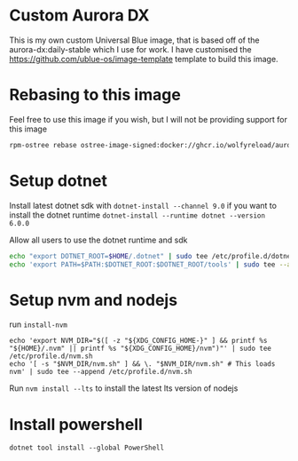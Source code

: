 # Custom Aurora DX

This is my own custom Universal Blue image, that is based off of the aurora-dx:daily-stable which I use for work. I have customised the <https://github.com/ublue-os/image-template> template to build this image.

# Rebasing to this image

Feel free to use this image if you wish, but I will not be providing support for this image

```bash
rpm-ostree rebase ostree-image-signed:docker://ghcr.io/wolfyreload/aurora-ewx:daily-stable
```

# Setup dotnet

Install latest dotnet sdk with `dotnet-install --channel 9.0` if you want to install the dotnet runtime `dotnet-install --runtime dotnet --version 6.0.0`

Allow all users to use the dotnet runtime and sdk

```bash
echo "export DOTNET_ROOT=$HOME/.dotnet" | sudo tee /etc/profile.d/dotnet.sh
echo 'export PATH=$PATH:$DOTNET_ROOT:$DOTNET_ROOT/tools' | sudo tee --append /etc/profile.d/dotnet.sh
```

# Setup nvm and nodejs

run `install-nvm`

```
echo 'export NVM_DIR="$([ -z "${XDG_CONFIG_HOME-}" ] && printf %s "${HOME}/.nvm" || printf %s "${XDG_CONFIG_HOME}/nvm")"' | sudo tee /etc/profile.d/nvm.sh
echo '[ -s "$NVM_DIR/nvm.sh" ] && \. "$NVM_DIR/nvm.sh" # This loads nvm' | sudo tee --append /etc/profile.d/nvm.sh
```

Run `nvm install --lts` to install the latest lts version of nodejs

# Install powershell

```
dotnet tool install --global PowerShell
```
